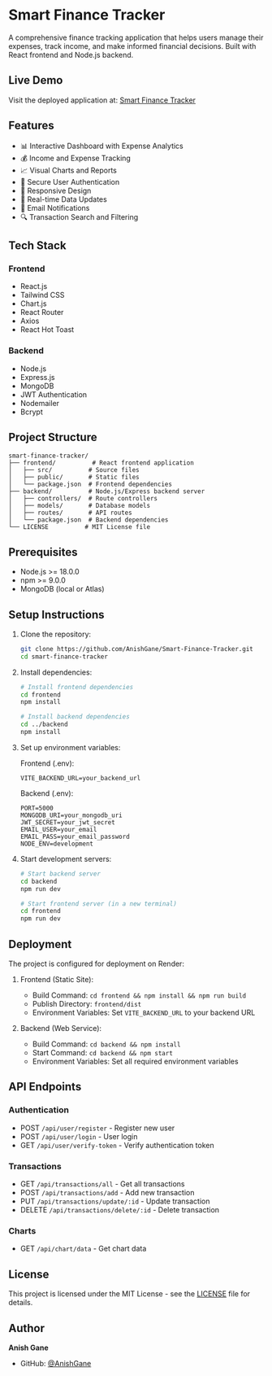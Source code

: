 # Smart Finance Tracker

A comprehensive finance tracking application that helps users manage their expenses, track income, and make informed financial decisions. Built with React frontend and Node.js backend.

## Live Demo

Visit the deployed application at: [Smart Finance Tracker](https://smart-finance-tracker-1.onrender.com/)

## Features

- 📊 Interactive Dashboard with Expense Analytics
- 💰 Income and Expense Tracking
- 📈 Visual Charts and Reports
- 🔐 Secure User Authentication
- 📱 Responsive Design
- 🔄 Real-time Data Updates
- 📧 Email Notifications
- 🔍 Transaction Search and Filtering

## Tech Stack

### Frontend
- React.js
- Tailwind CSS
- Chart.js
- React Router
- Axios
- React Hot Toast

### Backend
- Node.js
- Express.js
- MongoDB
- JWT Authentication
- Nodemailer
- Bcrypt

## Project Structure

```
smart-finance-tracker/
├── frontend/          # React frontend application
│   ├── src/          # Source files
│   ├── public/       # Static files
│   └── package.json  # Frontend dependencies
├── backend/          # Node.js/Express backend server
│   ├── controllers/  # Route controllers
│   ├── models/       # Database models
│   ├── routes/       # API routes
│   └── package.json  # Backend dependencies
└── LICENSE          # MIT License file
```

## Prerequisites

- Node.js >= 18.0.0
- npm >= 9.0.0
- MongoDB (local or Atlas)

## Setup Instructions

1. Clone the repository:
   ```bash
   git clone https://github.com/AnishGane/Smart-Finance-Tracker.git
   cd smart-finance-tracker
   ```

2. Install dependencies:
   ```bash
   # Install frontend dependencies
   cd frontend
   npm install

   # Install backend dependencies
   cd ../backend
   npm install
   ```

3. Set up environment variables:

   Frontend (.env):
   ```
   VITE_BACKEND_URL=your_backend_url
   ```

   Backend (.env):
   ```
   PORT=5000
   MONGODB_URI=your_mongodb_uri
   JWT_SECRET=your_jwt_secret
   EMAIL_USER=your_email
   EMAIL_PASS=your_email_password
   NODE_ENV=development
   ```

4. Start development servers:
   ```bash
   # Start backend server
   cd backend
   npm run dev

   # Start frontend server (in a new terminal)
   cd frontend
   npm run dev
   ```

## Deployment

The project is configured for deployment on Render:

1. Frontend (Static Site):
   - Build Command: `cd frontend && npm install && npm run build`
   - Publish Directory: `frontend/dist`
   - Environment Variables: Set `VITE_BACKEND_URL` to your backend URL

2. Backend (Web Service):
   - Build Command: `cd backend && npm install`
   - Start Command: `cd backend && npm start`
   - Environment Variables: Set all required environment variables

## API Endpoints

### Authentication
- POST `/api/user/register` - Register new user
- POST `/api/user/login` - User login
- GET `/api/user/verify-token` - Verify authentication token

### Transactions
- GET `/api/transactions/all` - Get all transactions
- POST `/api/transactions/add` - Add new transaction
- PUT `/api/transactions/update/:id` - Update transaction
- DELETE `/api/transactions/delete/:id` - Delete transaction

### Charts
- GET `/api/chart/data` - Get chart data

## License

This project is licensed under the MIT License - see the [LICENSE](LICENSE) file for details.

## Author

**Anish Gane**
- GitHub: [@AnishGane](https://github.com/AnishGane)